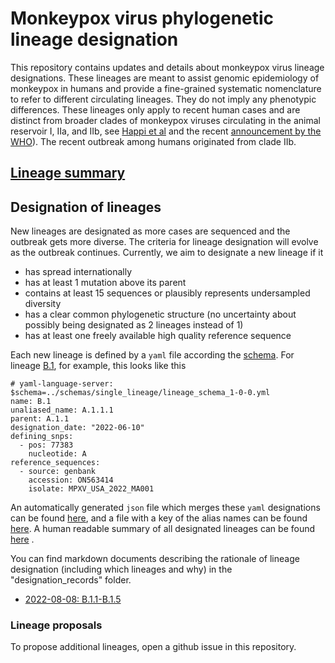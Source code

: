 # Monkeypox virus phylogenetic lineage designation

This repository contains updates and details about monkeypox virus lineage designations.
These lineages are meant to assist genomic epidemiology of monkeypox in humans and provide a fine-grained systematic nomenclature to refer to different circulating lineages.
They do not imply any phenotypic differences.
These lineages only apply to recent human cases and are distinct from broader clades of monkeypox viruses circulating in the animal reservoir I, IIa, and IIb, see [Happi et al](https://virological.org/t/urgent-need-for-a-non-discriminatory-and-non-stigmatizing-nomenclature-for-monkeypox-virus/853) and the recent [announcement by the WHO](https://worldhealthorganization.cmail20.com/t/ViewEmail/d/422BD62D623B6A3D2540EF23F30FEDED/F75AF81C90108C72B4B1B1F623478121?alternativeLink=False)).
The recent outbreak among humans originated from clade IIb.

## [Lineage summary](auto-generated/lineages.md)

## Designation of lineages
New lineages are designated as more cases are sequenced and the outbreak gets more diverse.
The criteria for lineage designation will evolve as the outbreak continues.
Currently, we aim to designate a new lineage if it

 - has spread internationally
 - has at least 1 mutation above its parent
 - contains at least 15 sequences or plausibly represents undersampled diversity
 - has a clear common phylogenetic structure (no uncertainty about possibly being designated as 2 lineages instead of 1)
 - has at least one freely available high quality reference sequence

Each new lineage is defined by a `yaml` file according the [schema](schemas/single_lineage/lineage_schema_1-0-0.yml).
For lineage [B.1](lineages/B.1.yml), for example, this looks like this
```
# yaml-language-server: $schema=../schemas/single_lineage/lineage_schema_1-0-0.yml
name: B.1
unaliased_name: A.1.1.1
parent: A.1.1
designation_date: "2022-06-10"
defining_snps:
  - pos: 77383
    nucleotide: A
reference_sequences:
  - source: genbank
    accession: ON563414
    isolate: MPXV_USA_2022_MA001
```

An automatically generated `json` file which merges these `yaml` designations can be found [here](auto-generated/lineages.json), and a file with a key of the alias names can be found [here](auto-generated/alias_key.json).
A human readable summary of all designated lineages can be found [here](auto-generated/lineages.md) .

You can find markdown documents describing the rationale of lineage designation (including which lineages and why) in the "designation_records" folder.

 - [2022-08-08: B.1.1-B.1.5](designation_records/B.1.1-B.1.5_2022-08-08.md)

### Lineage proposals
To propose additional lineages, open a github issue in this repository.

